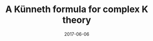 ---
title: "A Künneth formula for complex K theory"
collection: papers
permalink: /papers/2017-06-06-A-Kunneth-formula-for-complex-K-theory
date: 2017-06-06
venue: 'Unpublished expository paper'
authors_short: '!!me!!'
authors_long: '!!me!!'
citation: 'James Bailie (2017). “A Künneth Formula for Complex K Theory”. url: <a href="https://jameshbailie.github.io/files/papers/2017-06-06-A-Kunneth-formula-for-complex-K-theory.pdf" target="_blank">jameshbailie.github.io/files/papers/2017-06-06-A-Kunneth-formula-for-complex-K-theory.pdf</a>'
bibtex_url: 'true'
paper_url: 'true'
unpublished: 'true'
---